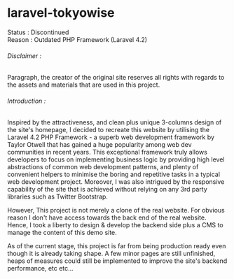 # laravel-tokyowise

Status : Discontinued   
Reason : Outdated PHP Framework (Laravel 4.2)

###### Disclaimer :

Paragraph, the creator of the original site reserves all rights with regards to the assets and materials that are used in this project.

###### Introduction : 

Inspired by the attractiveness, and clean plus unique 3-columns design of the site's homepage, I decided to recreate this website by utilising the Laravel 4.2 PHP Framework - a superb web development framework by Taylor Otwell that has gained a huge popularity among web dev communities in recent years. This exceptional framework truly allows developers to focus on implementing business logic by providing high level abstractions of common web development patterns, and plenty of convenient helpers to minimise the boring and repetitive tasks in a typical web development project.  Moreover, I was also intrigued by the responsive capability of the site that is achieved without relying on any 3rd party libraries such as Twitter Bootstrap. 

However, This project is not merely a clone of the real website. For obvious reason I don't have access towards the back end of the real website. Hence, I took a liberty to design & develop the backend side plus a CMS to manage the content of this demo site. 

As of the current stage, this project is far from being production ready even though it is already taking shape. A few minor pages are still unfinished, heaps of measures could still be implemented to improve the site's backend  performance, etc etc...   


